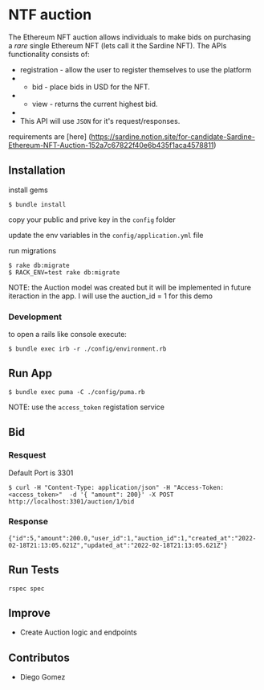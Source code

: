 # NTF auction

The Ethereum NFT auction allows individuals to make bids on purchasing a *rare* single Ethereum NFT (lets call it the Sardine NFT). The APIs functionality consists of:

- registration - allow the user to register themselves to use the platform
- - bid - place bids in USD for the NFT.
- - view - returns the current highest bid.
-
- This API will use `JSON` for it's request/responses.


requirements are [here] (https://sardine.notion.site/for-candidate-Sardine-Ethereum-NFT-Auction-152a7c67822f40e6b435f1aca4578811)

## Installation

install gems
```
$ bundle install
```
copy your public and prive key in the `config` folder

update the env variables in the `config/application.yml` file

run migrations

```
$ rake db:migrate
$ RACK_ENV=test rake db:migrate
```

NOTE: the Auction model was created but it will be implemented
in future iteraction in the app. I will use the auction_id = 1
for this demo

### Development
to open a rails like console execute:

```
$ bundle exec irb -r ./config/environment.rb
```

## Run App

```
$ bundle exec puma -C ./config/puma.rb
```

NOTE: use the `access_token` registation service

## Bid

### Resquest
Default Port is 3301

```
$ curl -H "Content-Type: application/json" -H "Access-Token: <access_token>"  -d '{ "amount": 200}' -X POST http://localhost:3301/auction/1/bid
``````

### Response
```
{"id":5,"amount":200.0,"user_id":1,"auction_id":1,"created_at":"2022-02-18T21:13:05.621Z","updated_at":"2022-02-18T21:13:05.621Z"}
```

## Run Tests

```
rspec spec
```

## Improve

- Create Auction logic and endpoints

## Contributos

- Diego Gomez

